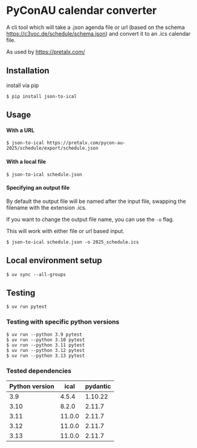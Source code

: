 # PyConAU calendar converter

A cli tool which will take a .json agenda file or url (based on the schema https://c3voc.de/schedule/schema.json) 
and convert it to an .ics calendar file.

As used by https://pretalx.com/

## Installation

install via pip

    $ pip install json-to-ical

## Usage

#### With a URL 

    $ json-to-ical https://pretalx.com/pycon-au-2025/schedule/export/schedule.json

#### With a local file

    $ json-to-ical schedule.json

#### Specifying an output file

By default the output file will be named after the input file, swapping the filename with the extension .ics.

If you want to change the output file name, you can use the `-o` flag.

This will work with either file or url based input.

    $ json-to-ical schedule.json -o 2025_schedule.ics

## Local environment setup

    $ uv sync --all-groups


## Testing 

    $ uv run pytest
   
### Testing with specific python versions

    $ uv run --python 3.9 pytest
    $ uv run --python 3.10 pytest
    $ uv run --python 3.11 pytest
    $ uv run --python 3.12 pytest
    $ uv run --python 3.13 pytest

### Tested dependencies

| Python version | ical   | pydantic |
|----------------|--------|----------|
| 3.9            | 4.5.4  | 1.10.22  |
| 3.10           | 8.2.0  | 2.11.7   |
| 3.11           | 11.0.0 | 2.11.7   |
| 3.12           | 11.0.0 | 2.11.7   |
| 3.13           | 11.0.0 | 2.11.7   |
